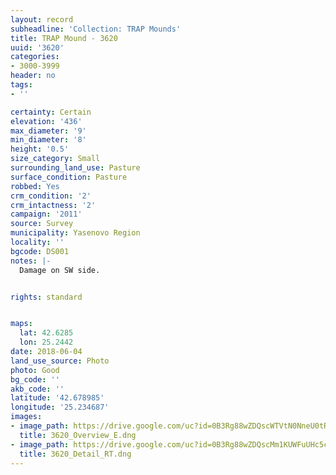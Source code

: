 ```yaml
---
layout: record
subheadline: 'Collection: TRAP Mounds'
title: TRAP Mound - 3620
uuid: '3620'
categories:
- 3000-3999
header: no
tags:
- ''

certainty: Certain
elevation: '436'
max_diameter: '9'
min_diameter: '8'
height: '0.5'
size_category: Small
surrounding_land_use: Pasture
surface_condition: Pasture
robbed: Yes
crm_condition: '2'
crm_intactness: '2'
campaign: '2011'
source: Survey
municipality: Yasenovo Region
locality: ''
bgcode: DS001
notes: |-
  Damage on SW side.


rights: standard


maps:
  lat: 42.6285
  lon: 25.2442
date: 2018-06-04
land_use_source: Photo
photo: Good
bg_code: ''
akb_code: ''
latitude: '42.678985'
longitude: '25.234687'
images:
- image_path: https://drive.google.com/uc?id=0B3Rg88wZDQscWTVtN0NneU0tR00
  title: 3620_Overview_E.dng
- image_path: https://drive.google.com/uc?id=0B3Rg88wZDQscMm1KUWFuUHc5cEE
  title: 3620_Detail_RT.dng
---
```

